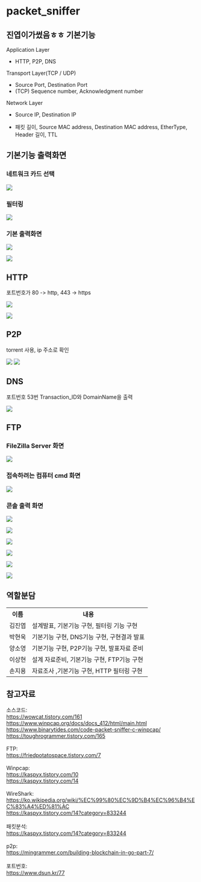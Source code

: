 # packet_sniffer
진엽이가썼음ㅎㅎ
기본기능
--
Application Layer
* HTTP, P2P, DNS

Transport Layer(TCP / UDP)
* Source Port, Destination Port
* (TCP) Sequence number, Acknowledgment number

Network Layer
* Source IP, Destination IP

* 패킷 길이, Source MAC address, Destination MAC address, EtherType, Header 길이, TTL

기본기능 출력화면
--
### 네트워크 카드 선택
<img src="https://user-images.githubusercontent.com/37360089/70724357-ce535600-1d3d-11ea-96c2-1b99771d1988.png"></img>

### 필터링
<img src="https://user-images.githubusercontent.com/37360089/70724401-e4611680-1d3d-11ea-896f-13df04daeafa.png"></img>

### 기본 출력화면
<img src="https://user-images.githubusercontent.com/37360089/70724391-dc08db80-1d3d-11ea-90aa-e28e8c804f2e.png"></img> <br>

<img src="https://user-images.githubusercontent.com/37360089/70725416-aebd2d00-1d3f-11ea-8e7d-9aee8bb4b99c.png"></img>

HTTP
--
포트번호가 80 -> http, 443 -> https 
<div>
	<img src="https://user-images.githubusercontent.com/37360089/70724568-2ee29300-1d3e-11ea-822a-01a2b4466149.png"></img>

<img src="https://user-images.githubusercontent.com/37360089/70724588-34d87400-1d3e-11ea-9cfd-99184eda7dcf.png"></img>

</div>

P2P
--
torrent 사용, ip 주소로 확인
<div>
	<img src="https://user-images.githubusercontent.com/37360089/70724854-b4664300-1d3e-11ea-8112-28baa5947a1f.png"></img>
	<img src="https://user-images.githubusercontent.com/37360089/70725028-05763700-1d3f-11ea-88f4-906ee42582e0.png"></img>
</div>

DNS
--
포트번호 53번
Transaction_ID와 DomainName을 출력

<img src="https://user-images.githubusercontent.com/37360089/70726269-2d669a00-1d41-11ea-8dbd-8ca9effb417e.png"></img>

FTP
--
### FileZilla Server 화면
<img src="https://user-images.githubusercontent.com/37360089/70725503-d9a78100-1d3f-11ea-8773-7c4c430744da.png"></img>

### 접속하려는 컴퓨터 cmd 화면
<img src="https://user-images.githubusercontent.com/37360089/70725578-00fe4e00-1d40-11ea-95fa-ef91ae640e35.png"></img>

### 콘솔 출력 화면 
<div>
<img src="https://user-images.githubusercontent.com/37360089/70725795-5f2b3100-1d40-11ea-81c4-34f09cc250ed.png"></img>

<img src="https://user-images.githubusercontent.com/37360089/70725814-66ead580-1d40-11ea-845d-1f5c730a0d34.png"></img>

<img src="https://user-images.githubusercontent.com/37360089/70725830-6e11e380-1d40-11ea-98cc-605ca22b4c73.png"></img>

<img src="https://user-images.githubusercontent.com/37360089/70725839-72d69780-1d40-11ea-9962-6b04d432ea86.png"></img>

<img src="https://user-images.githubusercontent.com/37360089/70725874-81bd4a00-1d40-11ea-924d-dbb6bd74ec93.png"></img>

<img src="https://user-images.githubusercontent.com/37360089/70725896-897cee80-1d40-11ea-9eaa-f1c662eb1d13.png"></img>
</div>


역할분담
--
<table>
	<th>이름</th>
	<th>내용</th>
	<tr>
	    <td>김진엽</td>
	    <td>설계발표, 기본기능 구현, 필터링 기능 구현</td>
	</tr>
	<tr>
	    <td>박현욱</td>
	    <td>기본기능 구현, DNS기능 구현, 구현결과 발표</td>
	</tr>
	<tr>
	    <td>양소영</td>
	    <td>기본기능 구현,  P2P기능 구현, 발표자료 준비</td>
	</tr>
	<tr>
	    <td>이상현</td>
	    <td>설계 자료준비, 기본기능 구현, FTP기능 구현</td>
	</tr>
	<tr>
	    <td>손지용</td>
	    <td>자료조사 ,기본기능 구현, HTTP 필터링 구현</td>
	</tr>
	</table>
	
	
	
참고자료
--
소스코드: <br>
https://wowcat.tistory.com/161 <br>
https://www.winpcap.org/docs/docs_412/html/main.html<br>
https://www.binarytides.com/code-packet-sniffer-c-winpcap/<br>
https://toughrogrammer.tistory.com/165<br><br>
FTP: <br>
https://friedpotatospace.tistory.com/7<br><br>
Winpcap: <br>
https://kaspyx.tistory.com/10<br>
https://kaspyx.tistory.com/14<br><br>
WireShark: <br>
https://ko.wikipedia.org/wiki/%EC%99%80%EC%9D%B4%EC%96%B4%EC%83%A4%ED%81%AC<br>
https://kaspyx.tistory.com/14?category=833244<br><br>
패킷분석:<br>
https://kaspyx.tistory.com/14?category=833244<br><br>
p2p: <br>
https://mingrammer.com/building-blockchain-in-go-part-7/<br><br>
포트번호: <br>
https://www.dsun.kr/77<br>
